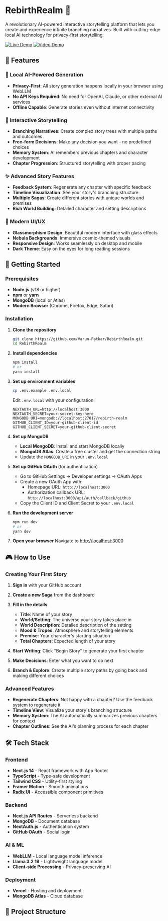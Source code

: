 # RebirthRealm 🌌

A revolutionary AI-powered interactive storytelling platform that lets you create and experience infinite branching narratives. Built with cutting-edge local AI technology for privacy-first storytelling.

[![Live Demo](https://img.shields.io/badge/Live-Demo-blue?style=for-the-badge)](https://rebirthrealm.vercel.app)
[![Video Demo](https://img.shields.io/badge/Video-Demo-red?style=for-the-badge&logo=youtube)](https://youtube.com/watch?v=placeholder)

## 🌟 Features

### 🤖 **Local AI-Powered Generation**

- **Privacy-First**: All story generation happens locally in your browser using WebLLM
- **No API Keys Required**: No need for OpenAI, Claude, or other external AI services
- **Offline Capable**: Generate stories even without internet connectivity

### 📖 **Interactive Storytelling**

- **Branching Narratives**: Create complex story trees with multiple paths and outcomes
- **Free-form Decisions**: Make any decision you want - no predefined choices
- **Memory System**: AI remembers previous chapters and character development
- **Chapter Progression**: Structured storytelling with proper pacing

### ✨ **Advanced Story Features**

- **Feedback System**: Regenerate any chapter with specific feedback
- **Timeline Visualization**: See your story's branching structure
- **Multiple Sagas**: Create different stories with unique worlds and premises
- **Rich World Building**: Detailed character and setting descriptions

### 🎨 **Modern UI/UX**

- **Glassmorphism Design**: Beautiful modern interface with glass effects
- **Nebula Backgrounds**: Immersive cosmic-themed visuals
- **Responsive Design**: Works seamlessly on desktop and mobile
- **Dark Theme**: Easy on the eyes for long reading sessions

## 🚀 Getting Started

### Prerequisites

- **Node.js** (v18 or higher)
- **npm** or **yarn**
- **MongoDB** (local or Atlas)
- **Modern Browser** (Chrome, Firefox, Edge, Safari)

### Installation

1. **Clone the repository**

   ```bash
   git clone https://github.com/Varun-Patkar/RebirthRealm.git
   cd RebirthRealm
   ```

2. **Install dependencies**

   ```bash
   npm install
   # or
   yarn install
   ```

3. **Set up environment variables**

   ```bash
   cp .env.example .env.local
   ```

   Edit `.env.local` with your configuration:

   ```env
   NEXTAUTH_URL=http://localhost:3000
   NEXTAUTH_SECRET=your-secret-key-here
   MONGODB_URI=mongodb://localhost:27017/rebirth-realm
   GITHUB_CLIENT_ID=your-github-client-id
   GITHUB_CLIENT_SECRET=your-github-client-secret
   ```

4. **Set up MongoDB**

   - **Local MongoDB**: Install and start MongoDB locally
   - **MongoDB Atlas**: Create a free cluster and get the connection string
   - Update the `MONGODB_URI` in your `.env.local`

5. **Set up GitHub OAuth** (for authentication)

   - Go to GitHub Settings → Developer settings → OAuth Apps
   - Create a new OAuth App with:
     - Homepage URL: `http://localhost:3000`
     - Authorization callback URL: `http://localhost:3000/api/auth/callback/github`
   - Copy the Client ID and Client Secret to your `.env.local`

6. **Run the development server**

   ```bash
   npm run dev
   # or
   yarn dev
   ```

7. **Open your browser**
   Navigate to [http://localhost:3000](http://localhost:3000)

## 🎮 How to Use

### Creating Your First Story

1. **Sign in** with your GitHub account
2. **Create a new Saga** from the dashboard
3. **Fill in the details**:

   - **Title**: Name of your story
   - **World/Setting**: The universe your story takes place in
   - **World Description**: Detailed description of the setting
   - **Mood & Tropes**: Atmosphere and storytelling elements
   - **Premise**: Your character's starting situation
   - **Total Chapters**: Expected length of your story

4. **Start Writing**: Click "Begin Story" to generate your first chapter
5. **Make Decisions**: Enter what you want to do next
6. **Branch & Explore**: Create multiple story paths by going back and making different choices

### Advanced Features

- **Regenerate Chapters**: Not happy with a chapter? Use the feedback system to regenerate it
- **Timeline View**: Visualize your story's branching structure
- **Memory System**: The AI automatically summarizes previous chapters for context
- **Chapter Outlines**: See the AI's planning process for each chapter

## 🛠️ Tech Stack

### Frontend

- **Next.js 14** - React framework with App Router
- **TypeScript** - Type-safe development
- **Tailwind CSS** - Utility-first styling
- **Framer Motion** - Smooth animations
- **Radix UI** - Accessible component primitives

### Backend

- **Next.js API Routes** - Serverless backend
- **MongoDB** - Document database
- **NextAuth.js** - Authentication system
- **GitHub OAuth** - Social login

### AI & ML

- **WebLLM** - Local language model inference
- **Llama 3.2 1B** - Lightweight language model
- **Client-side Processing** - Privacy-preserving AI

### Deployment

- **Vercel** - Hosting and deployment
- **MongoDB Atlas** - Cloud database

## 📁 Project Structure
